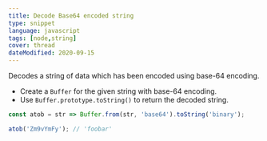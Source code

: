 ```yaml
---
title: Decode Base64 encoded string
type: snippet
language: javascript
tags: [node,string]
cover: thread
dateModified: 2020-09-15
---
```


Decodes a string of data which has been encoded using base-64 encoding.

- Create a `Buffer` for the given string with base-64 encoding.
- Use `Buffer.prototype.toString()` to return the decoded string.

```js
const atob = str => Buffer.from(str, 'base64').toString('binary');

atob('Zm9vYmFy'); // 'foobar'
```
